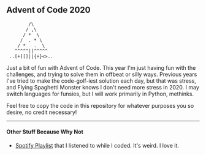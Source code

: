 ## Advent of Code 2020  
```
        /\
       / ,\
      / *  \
     /  . * \
    / *   .  \
   ^^^^^||^^^^^
 ..[+][]||{+}<>..
```
Just a bit of fun with Advent of Code. This year I'm just having fun with the challenges, and trying to solve them in offbeat or silly ways. Previous years I've tried to make the code-golf-iest solution each day, but that was stress, and Flying Spaghetti Monster knows I don't need more stress in 2020. I may switch languages for funsies, but I will work primarily in Python, methinks.

Feel free to copy the code in this repository for whatever purposes you so desire, no credit necessary!

***

#### Other Stuff Because Why Not

* [Spotify Playlist](https://open.spotify.com/playlist/37i9dQZF1E8OCOk8UsOodN?si=oModevnfSZ6-gUDqhbBlNg) that I listened to while I coded. It's weird. I love it. 